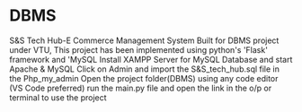# DBMS
S&amp;S Tech Hub-E Commerce Management System Built for DBMS project under VTU, This project has been implemented using python's 'Flask' framework and 'MySQL
Install XAMPP Server for MySQL Database and start Apache & MySQL
Click on Admin and import the S&S_tech_hub.sql file in the Php_my_admin
Open the project folder(DBMS) using any code editor (VS Code preferred)
run the main.py file and open the link in the o/p or terminal to use the project 
